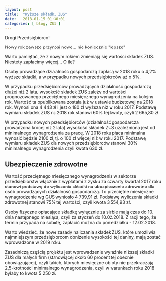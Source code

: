 ```yaml
---
layout: post
title:  "Wyższe składki ZUS"
date:   2018-01-15 01:30:01
categories: [ blog, ZUS ]
---
```


Drogi Przedsiębiorco!

Nowy rok zawsze przynosi nowe... nie koniecznie "lepsze"

Warto pamiętać, że z nowym rokiem zmieniają się wartości składek ZUS. Niestety zapłacimy więcej... O ile?

Osoby prowadzące działalność gospodarczą zapłacą w 2018 roku o 4,2% wyższe składki, a w przypadku nowych przedsiębiorców aż o 5%.

W przypadku przedsiębiorców prowadzących działalność gospodarczą dłużej niż 2 lata, wysokość składek ZUS zależy od wartości prognozowanego przeciętnego miesięcznego wynagrodzenia na kolejny rok. Wartość ta opublikowana została już w ustawie budżetowej na 2018 rok. Wynosi ona 4 443 zł i jest o 180 zł wyższa niż w roku 2017. Podstawę wymiaru składek ZUS na 2018 rok stanowi 60% tej kwoty, czyli 2 665,80 zł.

W przypadku nowych przedsiębiorców (działalność gospodarcza prowadzona krócej niż 2 lata) wysokość składek ZUS uzależniona jest od minimalnego wynagrodzenia za pracę. W 2018 roku płaca minimalna wynosić będzie 2100 zł, tj. o 100 zł więcej niż w roku 2017. Podstawę wymiaru składek ZUS dla nowych przedsiębiorców stanowi 30% minimalnego wynagrodzenia czyli kwota 630 zł.

## Ubezpieczenie zdrowotne

Wartość przeciętnego miesięcznego wynagrodzenia w sektorze przedsiębiorstw włącznie z wypłatami z zysku za czwarty kwartał 2017 roku stanowi podstawę do wyliczenia składki na ubezpieczenie zdrowotne dla osób prowadzących działalność gospodarczą. To przeciętne miesięczne wynagrodzenie wg GUS wyniosło 4 739,91 zł. 
Podstawę wyliczenia składki zdrowotnej stanowi 75% tej wartości, czyli kwota 3 554,93 zł.

Osoby fizyczne opłacające składkę wyłącznie za siebie mają czas do 10. dnia następnego miesiąca, czyli za styczeń do 10.02.2018. Z racji tego, że termin przypada na sobotę, zapłacić można do poniedziałku - 12.02.2018.

Warto wiedzieć, że nowe zasady naliczania składek ZUS, które umożliwią najmniejszym przedsiębiorcom obniżenie wysokości tej daniny, mają zostać wprowadzone w 2019 roku. 

Zasadniczą częścią projektu jest wprowadzenie wyraźnie niższej składki ZUS dla małych firm (stanowiącej około 60 procent tej obecnie obowiązującej), czyli takich, których miesięczne obroty nie przekraczają 2,5-krotności minimalnego wynagrodzenia, czyli w warunkach roku 2018 byłaby to kwota 5 250 zł.
